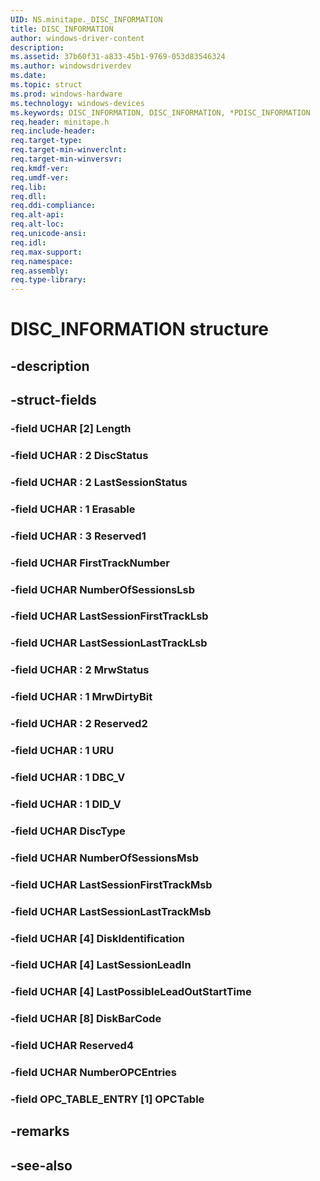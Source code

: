 ```yaml
---
UID: NS.minitape._DISC_INFORMATION
title: DISC_INFORMATION
author: windows-driver-content
description: 
ms.assetid: 37b60f31-a833-45b1-9769-053d83546324
ms.author: windowsdriverdev
ms.date: 
ms.topic: struct
ms.prod: windows-hardware
ms.technology: windows-devices
ms.keywords: DISC_INFORMATION, DISC_INFORMATION, *PDISC_INFORMATION
req.header: minitape.h
req.include-header:
req.target-type:
req.target-min-winverclnt:
req.target-min-winversvr:
req.kmdf-ver:
req.umdf-ver:
req.lib:
req.dll:
req.ddi-compliance:
req.alt-api:
req.alt-loc:
req.unicode-ansi:
req.idl:
req.max-support:
req.namespace:
req.assembly:
req.type-library:
---
```


# DISC_INFORMATION structure

## -description



## -struct-fields

### -field UCHAR [2] Length			
 	
### -field UCHAR  : 2 DiscStatus			
 	
### -field UCHAR  : 2 LastSessionStatus			
 	
### -field UCHAR  : 1 Erasable			
 	
### -field UCHAR  : 3 Reserved1			
 	
### -field UCHAR FirstTrackNumber			
 	
### -field UCHAR NumberOfSessionsLsb			
 	
### -field UCHAR LastSessionFirstTrackLsb			
 	
### -field UCHAR LastSessionLastTrackLsb			
 	
### -field UCHAR  : 2 MrwStatus			
 	
### -field UCHAR  : 1 MrwDirtyBit			
 	
### -field UCHAR  : 2 Reserved2			
 	
### -field UCHAR  : 1 URU			
 	
### -field UCHAR  : 1 DBC_V			
 	
### -field UCHAR  : 1 DID_V			
 	
### -field UCHAR DiscType			
 	
### -field UCHAR NumberOfSessionsMsb			
 	
### -field UCHAR LastSessionFirstTrackMsb			
 	
### -field UCHAR LastSessionLastTrackMsb			
 	
### -field UCHAR [4] DiskIdentification			
 	
### -field UCHAR [4] LastSessionLeadIn			
 	
### -field UCHAR [4] LastPossibleLeadOutStartTime			
 	
### -field UCHAR [8] DiskBarCode			
 	
### -field UCHAR Reserved4			
 	
### -field UCHAR NumberOPCEntries			
 	
### -field OPC_TABLE_ENTRY [1] OPCTable			
 	
## -remarks

## -see-also